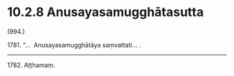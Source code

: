 # 10.2.8 Anusayasamugghātasutta

(994.)

1781\. “…  Anusayasamugghātāya saṃvattati… .

---

1782\. Aṭṭhamaṃ.
